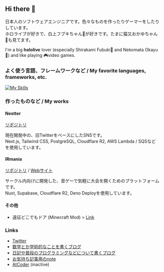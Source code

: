 ## Hi there 👋

<!--
**3kanAlpha/3kanAlpha** is a ✨ _special_ ✨ repository because its `README.md` (this file) appears on your GitHub profile.

Here are some ideas to get you started:

- 🔭 I’m currently working on ...
- 🌱 I’m currently learning ...
- 👯 I’m looking to collaborate on ...
- 🤔 I’m looking for help with ...
- 💬 Ask me about ...
- 📫 How to reach me: ...
- 😄 Pronouns: ...
- ⚡ Fun fact: ...
-->

日本人のソフトウェアエンジニアです。色々なものを作ったりゲーマーをしたりしています。  
ホロライブが好きで、白上フブキちゃん🌽が好きです。たまに猫又おかゆちゃん🍙も見てます。

I'm a big **hololive** lover (especially Shirakami Fubuki🌽 and Nekomata Okayu🍙) and like playing 🎮video games.

### よく使う言語、フレームワークなど / My favorite languages, frameworks, etc.

[![My Skills](https://skillicons.dev/icons?i=java,spring,py,ts,bun,react,nextjs,vue,nuxtjs,tailwind,supabase,go,cloudflare,aws,vscode,linux,windows)](https://skillicons.dev)

### 作ったものなど / My works
#### Nestter
[リポジトリ](https://github.com/3kanAlpha/nestter)

現在開発中の、旧TwitterをベースにしたSNSです。  
Next.js, Tailwind CSS, PostgreSQL, Cloudflare R2, AWS Lambda / SQSなどを使用しています。

#### IRmania
[リポジトリ](https://github.com/3kanAlpha/kbd-mini-ir) / [Webサイト](https://ir.mgcup.net)

サークル内向けに開発した、音ゲーで気軽に大会を開くためのプラットフォームです。  
Nuxt, Supabase, Cloudflare R2, Deno Deployを使用しています。

#### その他
* 遠征どこでもドア (Minecraft Mod) > [Link](https://github.com/3kanAlpha/dokodemo-door)

### Links
* [Twitter](https://twitter.com/luigi_0829_2)
* [数学とか学術的なことを書くブログ](https://mikan-alpha.hatenablog.com)
* [日記や普段のプログラミングなどについて書くブログ](https://new-file.hatenablog.com/)
* [お気持ち記事用のnote](https://note.com/m4gnett)
* [AtCoder](https://atcoder.jp/users/mikanalpha) (inactive)
